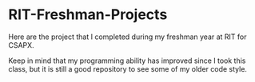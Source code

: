 # RIT-Freshman-Projects

Here are the project that I completed during my freshman year at RIT for CSAPX.

Keep in mind that my programming ability has improved since I took this class, but
it is still a good repository to see some of my older code style.
